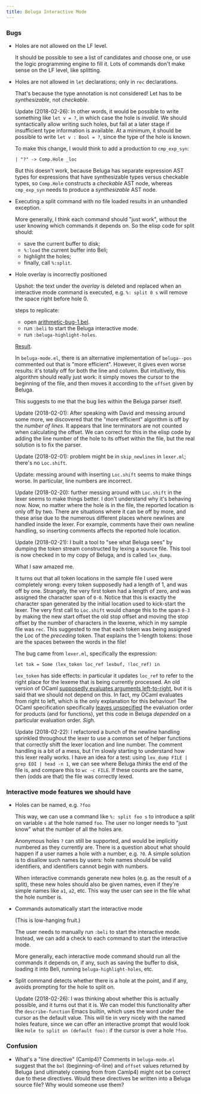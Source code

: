 ```yaml
---
title: Beluga Interactive Mode
---
```


### Bugs

* Holes are not allowed on the LF level.

  It should be possible to see a list of candidates and choose one, or use the
  logic programming engine to fill it.
  Lots of commands don't make sense on the LF level, like splitting.

* Holes are not allowed in `let` declarations; only in `rec` declarations.

  That's because the type annotation is not considered! Let has to be
  *synthesizable*, not *checkable*.

  Update (2018-02-26): In other words, it would be possible to write something
  like `let v = ?`, in which case the hole is _invalid_.
  We should syntactically allow writing such holes, but fail at a later stage if
  insufficient type information is available.
  At a minimum, it should be possible to write `let v : Bool = ?`, since the
  type of the hole is known.

  To make this change, I would think to add a production to `cmp_exp_syn`:

  ```
  | "?" -> Comp.Hole _loc
  ```

  But this doesn't work, because Beluga has separate expression AST types for
  expressions that have synthesizable types versus checkable types, so
  `Comp.Hole` constructs a *checkable* AST node, whereas `cmp_exp_syn` needs to
  produce a *synthesizable* AST node.

* Executing a split command with no file loaded results in an unhandled
  exception.

  More generally, I think each command should "just work", without the user
  knowing which commands it depends on.
  So the elisp code for split should:
    - save the current buffer to disk;
    - `%:load` the current buffer into Beli;
    - highlight the holes;
    - finally, call `%:split`.

* Hole overlay is incorrectly positioned

  Upshot: the text under the _overlay_ is deleted and replaced when an
  interactive mode command is executed, e.g. `%: split 0 s` will remove the
  space right before hole 0.

  steps to replicate:

  - open [arithmetic-bug-1.bel][1].
  - run `:beli` to start the Beluga interactive mode.
  - run `:beluga-highlight-holes`.

  [Result](https://files.jerrington.me/arithmetic-bug-1.png).

  In `beluga-mode.el`, there is an alternative implementation of `beluga--pos`
  commented out that is "more efficient".
  However, it gives even worse results: it's totally off for both the line and
  column. But intuitively, this algorithm should really just work: it simply
  moves the cursor to the beginning of the file, and then moves it according to
  the `offset` given by Beluga.

  This suggests to me that the bug lies within the Beluga parser itself.
  
  Update (2018-02-01): After speaking with David and messing around some more,
  we discovered that the "more efficient" algorithm is off by the *number of
  lines*. It appears that line terminators are not counted when calculating the
  offset. We can correct for this in the elisp code by adding the line number of
  the hole to its offset within the file, but the real solution is to fix the
  parser.

  Update (2018-02-01): problem might be in `skip_newlines` in `lexer.ml`;
  there's no `Loc.shift`.

  Update: messing around with inserting `Loc.shift` seems to make things
  worse. In particular, line numbers are incorrect.

  Update (2018-02-20): further messing around with `Loc.shift` in the lexer
  seems to make things better. I don't understand why it's behaving now. Now, no
  matter where the hole is in the file, the reported location is only off by
  two. There are situations where it can be off by more, and these arise due to
  the numerous different places where newlines are handled inside the lexer. For
  example, comments have their own newline handling, so inserting comments
  affects the reported hole location.

  Update (2018-02-21): I built a tool to "see what Beluga sees" by dumping the
  token stream constructed by lexing a source file. This tool is now checked in
  to my copy of Beluga, and is called `lex_dump`.

  What I saw amazed me.

  It turns out that all token locations in the sample file I used were
  completely wrong: every token supposedly had a length of 1, and was off by
  one. Strangely, the very first token had a length of zero, and was assigned
  the character span of `0-0`. Notice that this is exactly the character span
  generated by the initial location used to kick-start the lexer. The very first
  call to `Loc.shift` would change this to the span `0-3` by making the new
  start offset the old stop offset and moving the stop offset by the number of
  characters in the lexeme, which in my sample file was `rec`. This suggested to
  me that each token was being assigned the Loc of the *preceding* token. That
  explains the 1-length tokens: those are the spaces between the words in the
  file!

  The bug came from `lexer.ml`, specifically the expression:

  ```
  let tok = Some (lex_token loc_ref lexbuf, !loc_ref) in
  ```

  `lex_token` has side effects: in particular it updates `loc_ref` to refer to
  the right place for the lexeme that is being currently processed. An old
  version of OCaml [supposedly evaluates arguments left-to-right][ocaml-lies],
  but it is said that we should not depend on this. In fact, my OCaml evaluates
  from right to left, which is the only explanation for this behaviour!
  The OCaml specification specifically [leaves unspecified][ocaml-truths] the
  evaluation order for products (and for functions), yet this code in Beluga
  *depended* on a particular evaluation order.
  *Sigh.*

  Update (2018-02-22): I refactored a bunch of the newline handling sprinkled
  throughout the lexer to use a common set of helper functions that correctly
  shift the lexer location and line number. The comment handling is a bit of a
  mess, but I'm slowly starting to understand how this lexer really works.
  I have an idea for a test: using `lex_dump FILE | grep EOI | head -n 1`, we
  can see where Beluga *thinks* the end of the file is, and compare this to
  `wc -c FILE`. If these counts are the same, then (odds are that) the file was
  correctly lexed.

### Interactive mode features we should have

* Holes can be named, e.g. `?foo`

  This way, we can use a command like `%: split foo s` to introduce a
  split on variable `s` at the hole named `foo`.
  The user no longer needs to "just know" what the number of all the holes are.

  Anonymous holes `?` can still be supported, and would be implicitly numbered
  as they currently are.
  There is a question about what should happen if a user names a hole with a
  number, e.g. `?0`. A simple solution is to disallow such names by users:
  hole names should be valid identifiers, and identifiers cannot begin with
  numbers.

  When interactive commands generate new holes (e.g. as the result of a split),
  these new holes should also be given names, even if they're simple names like
  `a1`, `a2`, etc. This way the user can see in the file what the hole number
  is.

* Commands automatically start the interactive mode

  (This is low-hanging fruit.)

  The user needs to manually run `:beli` to start the interactive mode.
  Instead, we can add a check to each command to start the interactive mode.
  
  More generally, each interactive mode command should run all the commands it
  depends on, if any, such as saving the buffer to disk, loading it into Beli,
  running `beluga-highlight-holes`, etc.

* Split command detects whether there is a hole at the point, and if any,
  avoids prompting for the hole to split on.

  Update (2018-02-26): I was thinking about whether this is actually possible,
  and it turns out that it is. We can model this functionality after the
  `describe-function` Emacs builtin, which uses the word under the cursor as the
  default value. This will tie in very nicely with the named holes feature,
  since we can offer an interactive prompt that would look like
  `Hole to split on (default foo):`
  if the cursor is over a hole `?foo`.

### Confusion

* What's a "line directive" (Camlp4)? Comments in `beluga-mode.el` suggest that
  the `bol` (beginning-of-line) and `offset` values returned by Beluga (and
  ultimately coming from from Camlp4) might not be correct due to these
  directives.
  Would these directives be written into a Beluga source file? Why would
  someone use them?

[1]: https://files.jerrington.me/arithmetic-bug-1.bel
[ocaml-lies]: https://caml.inria.fr/pub/docs/oreilly-book/html/book-ora029.html
[ocaml-truths]: https://caml.inria.fr/pub/docs/manual-ocaml/expr.html#sec144
